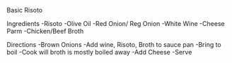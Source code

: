 Basic Risoto


Ingredients
-Risoto
-Olive Oil
-Red Onion/ Reg Onion
-White Wine
-Cheese Parm
-Chicken/Beef Broth

Directions
-Brown Onions
-Add wine, Risoto, Broth to sauce pan
-Bring to boil
-Cook will broth is mostly boiled away
-Add Cheese
-Serve 




